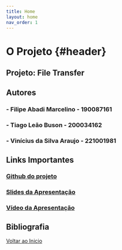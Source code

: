 ```yaml
---
title: Home
layout: home
nav_order: 1
---
```


# O Projeto {#header}

## Projeto: File Transfer

## Autores

### - Filipe Abadi Marcelino - 190087161
### - Tiago Leão Buson - 200034162
### - Vinícius da Silva Araujo - 221001981

## Links Importantes

### [Github do projeto](https://github.com/Vini-ara/file-tranfer)
### [Slides da Apresentação]()
### [Vídeo da Apresentação]()

## Bibliografia



[Voltar ao Inicio](#header)

